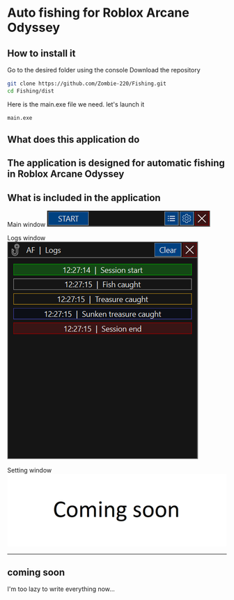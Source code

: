 # Auto fishing for Roblox Arcane Odyssey

## How to install it
Go to the desired folder using the console
Download the repository


```sh
git clone https://github.com/Zombie-220/Fishing.git
cd Fishing/dist
```

Here is the main.exe file we need. let's launch it

```sh
main.exe
```

## What does this application do
The application is designed for automatic fishing in Roblox Arcane Odyssey
---
## What is included in the application

Main window
![Main wondow](images/forMD/mainWindowIMG.png)

Logs window
![Logs window](images/forMD/logsWindowIMG.png)

Setting window
![Setting window](images/forMD/settingsWindowIMG.png)

---
## coming soon
I'm too lazy to write everything now...